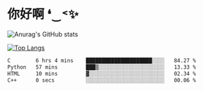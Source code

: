 # 你好啊 ❛‿˂✨

![Anurag's GitHub stats](https://github-readme-stats.vercel.app/api?username=ZombieFly&count_private=true&show_icons=true)

[![Top Langs](https://github-readme-stats.vercel.app/api/top-langs/?username=ZombieFly&layout=compact&count_private=true&hide=Ruby,makefile)](https://github.com/anuraghazra/github-readme-stats)

<!--START_SECTION:waka-->

```txt
C        6 hrs 4 mins    █████████████████████░░░░   84.27 %
Python   57 mins         ███▒░░░░░░░░░░░░░░░░░░░░░   13.33 %
HTML     10 mins         ▓░░░░░░░░░░░░░░░░░░░░░░░░   02.34 %
C++      0 secs          ░░░░░░░░░░░░░░░░░░░░░░░░░   00.06 %
```

<!--END_SECTION:waka-->
